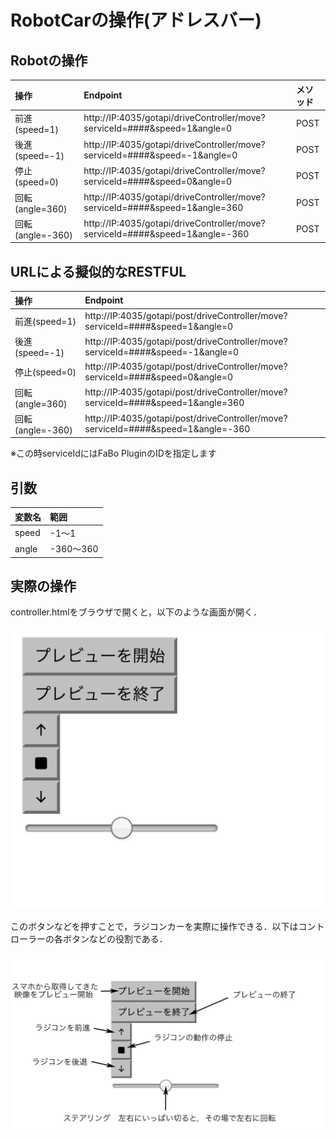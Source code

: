 # RobotCarの操作(アドレスバー)

## Robotの操作

|操作|Endpoint|メソッド|
|:--|:--|:--|
|前進(speed=1)|http://IP:4035/gotapi/driveController/move?serviceId=####&speed=1&angle=0|POST|
|後進(speed=-1)|http://IP:4035/gotapi/driveController/move?serviceId=####&speed=-1&angle=0|POST|
|停止(speed=0)|http://IP:4035/gotapi/driveController/move?serviceId=####&speed=0&angle=0|POST|
|回転(angle=360)|http://IP:4035/gotapi/driveController/move?serviceId=####&speed=1&angle=360|POST|
|回転(angle=-360)|http://IP:4035/gotapi/driveController/move?serviceId=####&speed=1&angle=-360|POST|


## URLによる擬似的なRESTFUL

|操作|Endpoint|
|:--|:--|
|前進(speed=1)|http://IP:4035/gotapi/post/driveController/move?serviceId=####&speed=1&angle=0|
|後進(speed=-1)|http://IP:4035/gotapi/post/driveController/move?serviceId=####&speed=-1&angle=0|
|停止(speed=0)|http://IP:4035/gotapi/post/driveController/move?serviceId=####&speed=0&angle=0|
|回転(angle=360)|http://IP:4035/gotapi/post/driveController/move?serviceId=####&speed=1&angle=360|
|回転(angle=-360)|http://IP:4035/gotapi/post/driveController/move?serviceId=####&speed=1&angle=-360|
※この時serviceIdにはFaBo PluginのIDを指定します

## 引数

|変数名|範囲|
|:--|:--|
|speed|-1〜1|
|angle|-360〜360|

## 実際の操作

controller.htmlをブラウザで開くと，以下のような画面が開く．

![](./img/controller01.png)

このボタンなどを押すことで，ラジコンカーを実際に操作できる．以下はコントローラーの各ボタンなどの役割である．

![](./img/controller02.png)
